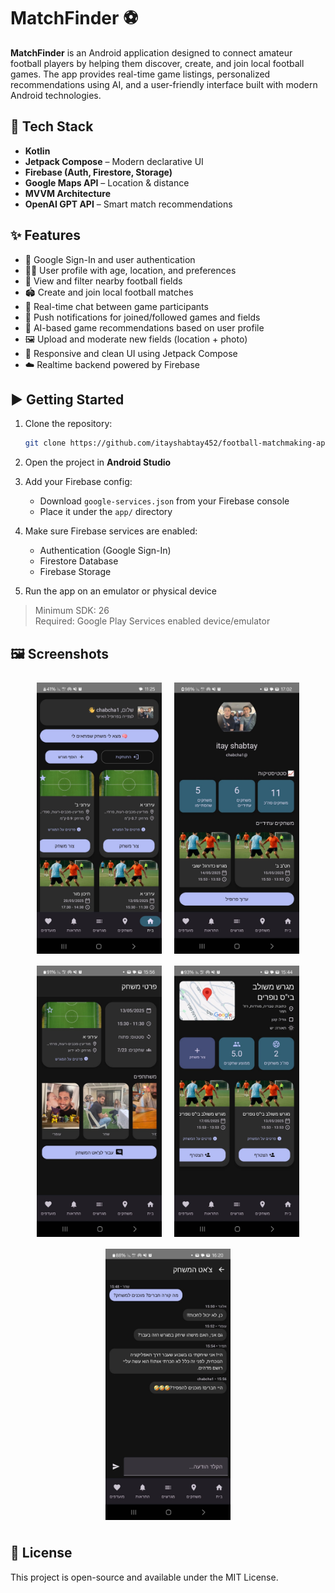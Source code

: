 # MatchFinder ⚽

**MatchFinder** is an Android application designed to connect amateur football players by helping them discover, create, and join local football games. The app provides real-time game listings, personalized recommendations using AI, and a user-friendly interface built with modern Android technologies.

## 🔧 Tech Stack

- **Kotlin**
- **Jetpack Compose** – Modern declarative UI
- **Firebase (Auth, Firestore, Storage)**
- **Google Maps API** – Location & distance
- **MVVM Architecture**
- **OpenAI GPT API** – Smart match recommendations

## ✨ Features

- 🔐 Google Sign-In and user authentication  
- 🧑‍💼 User profile with age, location, and preferences  
- 📍 View and filter nearby football fields  
- 🏟️ Create and join local football matches  
- 💬 Real-time chat between game participants  
- 🔔 Push notifications for joined/followed games and fields  
- 🧠 AI-based game recommendations based on user profile  
- 🖼️ Upload and moderate new fields (location + photo)  
- 🧭 Responsive and clean UI using Jetpack Compose  
- ☁️ Realtime backend powered by Firebase

## ▶️ Getting Started

1. Clone the repository:
   ```bash
   git clone https://github.com/itayshabtay452/football-matchmaking-app.git
   ```

2. Open the project in **Android Studio**

3. Add your Firebase config:
   - Download `google-services.json` from your Firebase console
   - Place it under the `app/` directory

4. Make sure Firebase services are enabled:
   - Authentication (Google Sign-In)
   - Firestore Database
   - Firebase Storage

5. Run the app on an emulator or physical device

> Minimum SDK: 26  
> Required: Google Play Services enabled device/emulator

## 🖼️ Screenshots

<div align="center">
  <img src="screenshots/home_screen.jpeg" width="200" style="margin: 8px;" />
  <img src="screenshots/pofile.jpeg" width="200" style="margin: 8px;" />
  <img src="screenshots/game.jpeg" width="200" style="margin: 8px;" />
  <img src="screenshots/field.jpeg" width="200" style="margin: 8px;" />
  <img src="screenshots/chat.jpeg" width="200" style="margin: 8px;" />
</div>

## 📄 License

This project is open-source and available under the MIT License.
